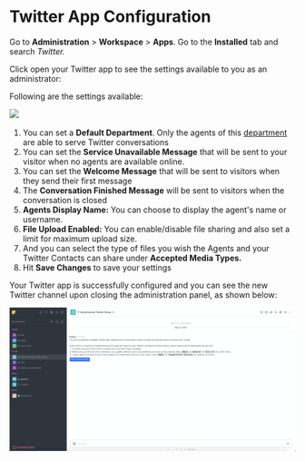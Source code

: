 # Twitter App Configuration

Go to **Administration** > **Workspace** > **Apps**. Go to the **Installed** tab and search _Twitter._

Click open your Twitter app to see the settings available to you as an administrator:

Following are the settings available:

![](<../../../../../../.gitbook/assets/2022-02-01\_03-15-12 (1) (1) (1) (4) (2) (1) (1) (1) (1) (3) (1) (4).png>)

1. You can set a **Default Department**. Only the agents of this [department](https://docs.rocket.chat/guides/omnichannel/departments) are able to serve Twitter conversations
2. You can set the **Service Unavailable Message** that will be sent to your visitor when no agents are available online.
3. You can set the **Welcome Message** that will be sent to visitors when they send their first message
4. The **Conversation Finished Message** will be sent to visitors when the conversation is closed
5. **Agents Display Name:** You can choose to display the agent's name or username.
6. **File Upload Enabled:** You can enable/disable file sharing and also set a limit for maximum upload size.
7. And you can select the type of files you wish the Agents and your Twitter Contacts can share under **Accepted Media Types.**
8. Hit **Save Changes** to save your settings

Your Twitter app is successfully configured and you can see the new Twitter channel upon closing the administration panel, as shown below:

![](<../../../../../../.gitbook/assets/image (409).png>)

